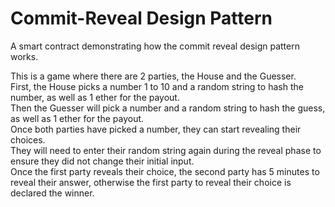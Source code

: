 # Commit-Reveal Design Pattern
A smart contract demonstrating how the commit reveal design pattern works.  

This is a game where there are 2 parties, the House and the Guesser.  
First, the House picks a number 1 to 10 and a random string to hash the number, as well as 1 ether for the payout.  
Then the Guesser will pick a number and a random string to hash the guess, as well as 1 ether for the payout.  
Once both parties have picked a number, they can start revealing their choices.  
They will need to enter their random string again during the reveal phase to ensure they did not change their initial input.  
Once the first party reveals their choice, the second party has 5 minutes to reveal their answer, otherwise the first party to reveal their choice is declared the winner.  
